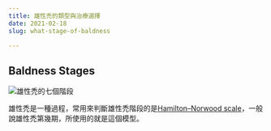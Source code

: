 ```yaml
---
title: 雄性禿的類型與治療選擇
date: 2021-02-18
slug: what-stage-of-baldness

---
```

## Baldness Stages

![雄性禿的七個階段](/7-stages-of-male-pattern-balding.jpg "雄性禿的七個階段")

雄性禿是一種過程，常用來判斷雄性禿階段的是[Hamilton–Norwood scale](https://en.wikipedia.org/wiki/Hamilton%E2%80%93Norwood_scale)，一般說雄性禿第幾期，所使用的就是這個模型。